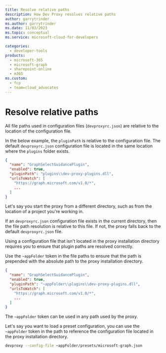 ```yaml
---
title: Resolve relative paths
description: How Dev Proxy resolves relative paths
author: garrytrinder
ms.author: garrytrinder
ms.date: 11/03/2023
ms.topic: conceptual
ms.service: microsoft-cloud-for-developers

categories:
  - developer-tools
products:
  - microsoft-365
  - microsoft-graph
  - sharepoint-online
  - m365
ms.custom:
  - fcp
  - team=cloud_advocates
---
```


# Resolve relative paths

All file paths used in configuration files (`devproxyrc.json`) are relative to the location of the configuration file.

In the below example, the `pluginPath` is relative to the configuration file. The default `devproxyrc.json` configuration file is located in the same location where the `plugins` folder exists.

```json
{
  "name": "GraphSelectGuidancePlugin",
  "enabled": true,
  "pluginPath": "plugins\\dev-proxy-plugins.dll",
  "urlsToWatch": [
    "https://graph.microsoft.com/v1.0/*",
    ...
  ]
}
```

Let's say you start the proxy from a different directory, such as from the location of a project you're working in.

If an `devproxyrc.json` configuration file exists in the current directory, then the file path resolution is relative to this file. If not, the proxy falls back to the default `devproxyrc.json` file.

Using a configuration file that isn't located in the proxy installation directory requires you to ensure that plugin paths are resolved correctly.

Use the `~appFolder` token in the file paths to ensure that the path is prepended with the absolute path to the proxy installation directory.

```json
{
  "name": "GraphSelectGuidancePlugin",
  "enabled": true,
  "pluginPath": "~appFolder\\plugins\\dev-proxy-plugins.dll",
  "urlsToWatch": [
    "https://graph.microsoft.com/v1.0/*",
    ...
  ]
}
```

The `~appFolder` token can be used in any path used by the proxy.

Let's say you want to load a preset configuration, you can use the `~appFolder` token in the path to reference the configuration file located in the proxy installation directory.

```sh
devproxy --config-file ~appFolder/presets/microsoft-graph.json
```
